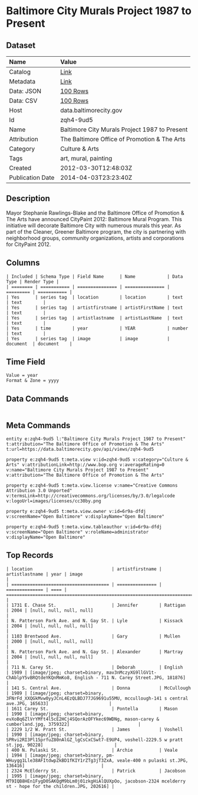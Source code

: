 # Baltimore City Murals Project 1987 to Present

## Dataset

| Name | Value |
| :--- | :---- |
| Catalog | [Link](https://catalog.data.gov/dataset/baltimore-city-murals-project-1987-to-present-d7f6f) |
| Metadata | [Link](https://data.baltimorecity.gov/api/views/zqh4-9ud5) |
| Data: JSON | [100 Rows](https://data.baltimorecity.gov/api/views/zqh4-9ud5/rows.json?max_rows=100) |
| Data: CSV | [100 Rows](https://data.baltimorecity.gov/api/views/zqh4-9ud5/rows.csv?max_rows=100) |
| Host | data.baltimorecity.gov |
| Id | zqh4-9ud5 |
| Name | Baltimore City Murals Project 1987 to Present |
| Attribution | The Baltimore Office of Promotion & The Arts |
| Category | Culture & Arts |
| Tags | art, mural, painting |
| Created | 2012-03-30T12:48:03Z |
| Publication Date | 2014-04-03T23:23:40Z |

## Description

Mayor Stephanie Rawlings-Blake and the Baltimore Office of Promotion & The Arts have announced CityPaint 2012: Baltimore Mural Program.  This initiative will decorate Baltimore City with numerous murals this year. As part of the Cleaner, Greener Baltimore program, the city is partnering with neighborhood groups, community organizations, artists and corporations for CityPaint 2012.

## Columns

```ls
| Included | Schema Type | Field Name      | Name            | Data Type | Render Type |
| ======== | =========== | =============== | =============== | ========= | =========== |
| Yes      | series tag  | location        | location        | text      | text        |
| Yes      | series tag  | artistfirstname | artistFirstName | text      | text        |
| Yes      | series tag  | artistlastname  | artistLastName  | text      | text        |
| Yes      | time        | year            | YEAR            | number    | text        |
| Yes      | series tag  | image           | image           | document  | document    |
```

## Time Field

```ls
Value = year
Format & Zone = yyyy
```

## Data Commands

```ls
```

## Meta Commands

```ls
entity e:zqh4-9ud5 l:"Baltimore City Murals Project 1987 to Present" t:attribution="The Baltimore Office of Promotion & The Arts" t:url=https://data.baltimorecity.gov/api/views/zqh4-9ud5

property e:zqh4-9ud5 t:meta.view v:id=zqh4-9ud5 v:category="Culture & Arts" v:attributionLink=http://www.bop.org v:averageRating=0 v:name="Baltimore City Murals Project 1987 to Present" v:attribution="The Baltimore Office of Promotion & The Arts"

property e:zqh4-9ud5 t:meta.view.license v:name="Creative Commons Attribution 3.0 Unported" v:termsLink=http://creativecommons.org/licenses/by/3.0/legalcode v:logoUrl=images/licenses/cc30by.png

property e:zqh4-9ud5 t:meta.view.owner v:id=6r9a-dfdj v:screenName="Open Baltimore" v:displayName="Open Baltimore"

property e:zqh4-9ud5 t:meta.view.tableauthor v:id=6r9a-dfdj v:screenName="Open Baltimore" v:roleName=administrator v:displayName="Open Baltimore"
```

## Top Records

```ls
| location                              | artistfirstname | artistlastname | year | image                                                                                                                                     | 
| ===================================== | =============== | ============== | ==== | ========================================================================================================================================= | 
| 1731 E. Chase St.                     | Jennifer        | Rattigan       | 2004 | [null, null, null, null]                                                                                                                  | 
| N. Patterson Park Ave. and N. Gay St. | Lyle            | Kissack        | 2004 | [null, null, null, null]                                                                                                                  | 
| 1103 Brentwood Ave.                   | Gary            | Mullen         | 2000 | [null, null, null, null]                                                                                                                  | 
| N. Patterson Park Ave. and N. Gay St. | Alexander       | Martray        | 2004 | [null, null, null, null]                                                                                                                  | 
| 711 N. Carey St.                      | Deborah         | English        | 1989 | [image/jpeg; charset=binary, mav3nMczyXG9llGV1t-ChAblpY5vBRQtdeYKQnMmKo8, English - 711 N. Carey Street.JPG, 181876]                      | 
| 141 S. Central Ave.                   | Donna           | McCullough     | 1989 | [image/jpeg; charset=binary, 3FNrFd_XXQGkMvw0yyJCnL4EzQLBDJ77JG9691u55MU, mccullough-141 s central ave.JPG, 165633]                       | 
| 1611 Carey St.                        | Pontella        | Mason          | 1990 | [image/jpeg; charset=binary, evXoBq6ZlVrYMft4l5cE2HCj4SQorAzOFYkec69WDNg, mason-carey & cumberland.jpg, 3759322]                          | 
| 2229 1/2 W. Pratt St.                 | James           | Voshell        | 1990 | [image/jpeg; charset=binary, SPRvi2RI3Pl15prfuZ80nAlGZ_lgCsCxCSwt7-E9UP4, voshell-2229.5 w pratt st.jpg, 90228]                           | 
| 400 N. Pulaski St.                    | Archie          | Veale          | 1994 | [image/jpeg; charset=binary, pm-WHuygg1Lle38AFItdwpZkBD1fKIY1rZTg3jT3ZxA, veale-400 n pulaski st.JPG, 136416]                             | 
| 2324 McElderry St.                    | Patrick         | Jacobson       | 1995 | [image/jpeg; charset=binary, MT9IQB8HEn1FygD0SAKQgM9bLm0j01zkgHiAlQUXpOo, jacobson-2324 mcelderry st - hope for the children.JPG, 202616] | 
```